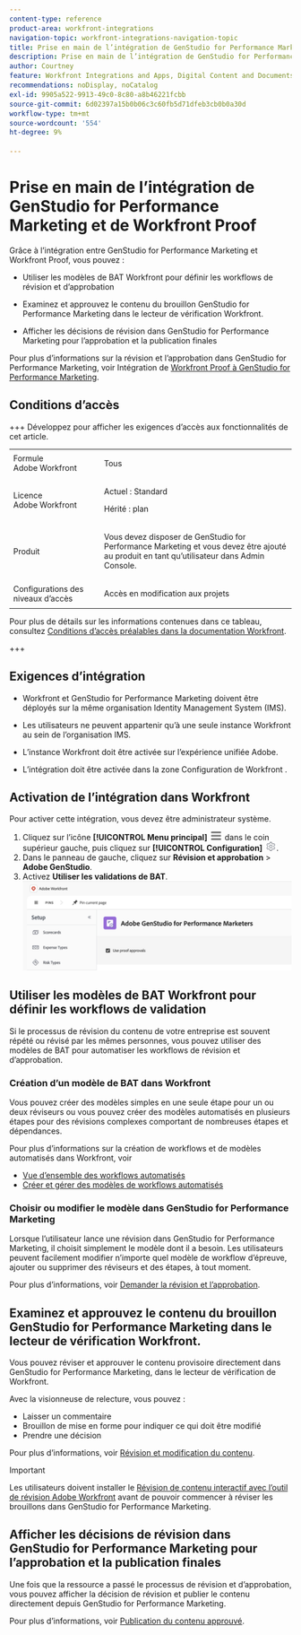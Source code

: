 ```yaml
---
content-type: reference
product-area: workfront-integrations
navigation-topic: workfront-integrations-navigation-topic
title: Prise en main de l’intégration de GenStudio for Performance Marketing et de Workfront Proof
description: Prise en main de l’intégration de GenStudio for Performance Marketing et de Workfront Proof
author: Courtney
feature: Workfront Integrations and Apps, Digital Content and Documents
recommendations: noDisplay, noCatalog
exl-id: 9905a522-9913-49c0-8c80-a8b46221fcbb
source-git-commit: 6d02397a15b0b06c3c60fb5d71dfeb3cb0b0a30d
workflow-type: tm+mt
source-wordcount: '554'
ht-degree: 9%

---
```


# Prise en main de l’intégration de GenStudio for Performance Marketing et de Workfront Proof

Grâce à l’intégration entre GenStudio for Performance Marketing et Workfront Proof, vous pouvez :

* Utiliser les modèles de BAT Workfront pour définir les workflows de révision et d’approbation

* Examinez et approuvez le contenu du brouillon GenStudio for Performance Marketing dans le lecteur de vérification Workfront.

* Afficher les décisions de révision dans GenStudio for Performance Marketing pour l’approbation et la publication finales

Pour plus d’informations sur la révision et l’approbation dans GenStudio for Performance Marketing, voir Intégration de [Workfront Proof à GenStudio for Performance Marketing](https://experienceleague.adobe.com/fr/docs/genstudio-for-performance-marketing/user-guide/approve/proof-integration).


## Conditions d’accès

+++ Développez pour afficher les exigences d’accès aux fonctionnalités de cet article.

<table style="table-layout:auto"> 
 <col> 
 <col> 
 <tbody> 
 <tr> 
   <td role="rowheader">Formule Adobe Workfront</td> 
   <td> 
   <p>Tous</p> 
   </td> 
  </tr> 
  <tr> 
   <td role="rowheader">Licence Adobe Workfront</td> 
   <td> 
   <p>Actuel : Standard </p> 
   <p>Hérité : plan </p></td> 
  </tr> 
  <tr> 
   <td role="rowheader">Produit</td> 
   <td> 
   <p> Vous devez disposer de GenStudio for Performance Marketing et vous devez être ajouté au produit en tant qu’utilisateur dans Admin Console. </p> </td> 
  </tr> 
  <tr> 
   <td role="rowheader">Configurations des niveaux d’accès</td> 
   <td> <p>Accès en modification aux projets</p> </td> 
  </tr> 
 </tbody> 
</table>

Pour plus de détails sur les informations contenues dans ce tableau, consultez [Conditions d’accès préalables dans la documentation Workfront](/help/quicksilver/administration-and-setup/add-users/access-levels-and-object-permissions/access-level-requirements-in-documentation.md).

+++


## Exigences d’intégration

* Workfront et GenStudio for Performance Marketing doivent être déployés sur la même organisation Identity Management System (IMS).

* Les utilisateurs ne peuvent appartenir qu’à une seule instance Workfront au sein de l’organisation IMS.

* L’instance Workfront doit être activée sur l’expérience unifiée Adobe.

* L’intégration doit être activée dans la zone Configuration de Workfront .


## Activation de l’intégration dans Workfront

Pour activer cette intégration, vous devez être administrateur système.

1. Cliquez sur l’icône **[!UICONTROL Menu principal]** ![Menu principal](/help/_includes/assets/main-menu-icon-left-nav.png) dans le coin supérieur gauche, puis cliquez sur **[!UICONTROL Configuration]** ![Icône Configuration](/help/_includes/assets/gear-icon-setup.png).
1. Dans le panneau de gauche, cliquez sur **Révision et approbation** > **Adobe GenStudio**.
1. Activez **Utiliser les validations de BAT**.
   ![activer la relecture pour le paramètre GenStudio](assets/enable-proofing-gs.png)

## Utiliser les modèles de BAT Workfront pour définir les workflows de validation

Si le processus de révision du contenu de votre entreprise est souvent répété ou révisé par les mêmes personnes, vous pouvez utiliser des modèles de BAT pour automatiser les workflows de révision et d’approbation.

### Création d’un modèle de BAT dans Workfront

Vous pouvez créer des modèles simples en une seule étape pour un ou deux réviseurs ou vous pouvez créer des modèles automatisés en plusieurs étapes pour des révisions complexes comportant de nombreuses étapes et dépendances.

Pour plus d’informations sur la création de workflows et de modèles automatisés dans Workfront, voir

* [Vue d’ensemble des workflows automatisés](/help/quicksilver/review-and-approve-work/proofing/proofing-overview/automated-workflow.md)
* [Créer et gérer des modèles de workflows automatisés](/help/quicksilver/administration-and-setup/manage-workfront/configure-proofing/create-manage-automated-workflow-templates.md)

### Choisir ou modifier le modèle dans GenStudio for Performance Marketing

Lorsque l’utilisateur lance une révision dans GenStudio for Performance Marketing, il choisit simplement le modèle dont il a besoin. Les utilisateurs peuvent facilement modifier n’importe quel modèle de workflow d’épreuve, ajouter ou supprimer des réviseurs et des étapes, à tout moment.

Pour plus d’informations, voir [Demander la révision et l’approbation](https://experienceleague.adobe.com/fr/docs/genstudio-for-performance-marketing/user-guide/approve/request-review).

## Examinez et approuvez le contenu du brouillon GenStudio for Performance Marketing dans le lecteur de vérification Workfront.

Vous pouvez réviser et approuver le contenu provisoire directement dans GenStudio for Performance Marketing, dans le lecteur de vérification de Workfront.

Avec la visionneuse de relecture, vous pouvez :

* Laisser un commentaire
* Brouillon de mise en forme pour indiquer ce qui doit être modifié
* Prendre une décision

Pour plus d’informations, voir [Révision et modification du contenu](https://experienceleague.adobe.com/fr/docs/genstudio-for-performance-marketing/user-guide/approve/review-and-edit).


>[!IMPORTANT]
>
>Les utilisateurs doivent installer le [Révision de contenu interactif avec l’outil de révision Adobe Workfront](/help/quicksilver/review-and-approve-work/proofing/reviewing-proofs-within-workfront/review-a-proof/review-proof-in-web-viewer-extension.md) avant de pouvoir commencer à réviser les brouillons dans GenStudio for Performance Marketing.


## Afficher les décisions de révision dans GenStudio for Performance Marketing pour l’approbation et la publication finales

Une fois que la ressource a passé le processus de révision et d’approbation, vous pouvez afficher la décision de révision et publier le contenu directement depuis GenStudio for Performance Marketing.

Pour plus d’informations, voir [Publication du contenu approuvé](https://experienceleague.adobe.com/fr/docs/genstudio-for-performance-marketing/user-guide/approve/publish-content).
